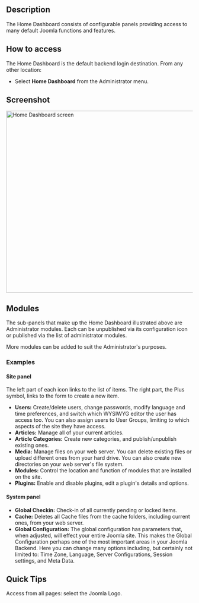 <!-- Filename: Help4.x:Site_Control_Panel / Display title: Home Dashboard -->

## Description

The Home Dashboard consists of configurable panels providing access to
many default Joomla functions and features.

## How to access

The Home Dashboard is the default backend login destination. From any other
location:
* Select **Home Dashboard** from the Administrator menu.

## Screenshot

<img
src="https://docs.joomla.org/images/thumb/e/ef/Help-4x-Home-Dashboard-screen-en.png/800px-Help-4x-Home-Dashboard-screen-en.png"
decoding="async"
srcset="https://docs.joomla.org/images/thumb/e/ef/Help-4x-Home-Dashboard-screen-en.png/1200px-Help-4x-Home-Dashboard-screen-en.png 1.5x, https://docs.joomla.org/images/thumb/e/ef/Help-4x-Home-Dashboard-screen-en.png/1600px-Help-4x-Home-Dashboard-screen-en.png 2x"
data-file-width="2777" data-file-height="1700" width="800" height="490"
alt="Home Dashboard screen" />

## Modules

The sub-panels that make up the Home Dashboard illustrated above are
Administrator modules. Each can be unpublished via its configuration
icon or published via the list of administrator modules.

More modules can be added to suit the Administrator's purposes.

### Examples

#### Site panel

The left part of each icon links to the list of items. The right part,
the Plus symbol, links to the form to create a new item.

- **Users:**
  Create/delete users, change passwords, modify language and time
  preferences, and switch which WYSIWYG editor the user has access too.
  You can also assign users to User Groups, limiting to which aspects of
  the site they have access.
- **Articles:**
  Manage all of your current articles.
- **Article Categories:**
  Create new categories, and publish/unpublish existing ones.
- **Media:**
  Manage files on your web server. You can delete existing files or
  upload different ones from your hard drive. You can also create new
  directories on your web server's file system.
- **Modules:**
  Control the location and function of modules that are installed on the
  site.
- **Plugins:**
  Enable and disable plugins, edit a plugin's details and options.

#### System panel

- **Global Checkin:**
  Check-in of all currently pending or locked items.
- **Cache:** Deletes all Cache files from the cache folders, including current
  ones, from your web server.
- **Global Configuration:**
  The global configuration has parameters that, when adjusted, will
  effect your entire Joomla site. This makes the Global Configuration
  perhaps one of the most important areas in your Joomla Backend. Here
  you can change many options including, but certainly not limited to:
  Time Zone, Language, Server Configurations, Session settings, and Meta
  Data.

## Quick Tips

Access from all pages: select the Joomla Logo.
